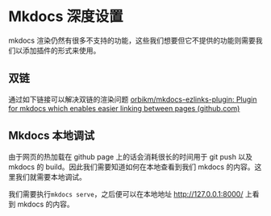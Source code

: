 # Mkdocs 深度设置

mkdocs 渲染仍然有很多不支持的功能，这些我们想要但它不提供的功能则需要我们以添加插件的形式来使用。

## 双链

通过如下链接可以解决双链的渲染问题 [orbikm/mkdocs-ezlinks-plugin: Plugin for mkdocs which enables easier linking between pages (github.com)](https://github.com/orbikm/mkdocs-ezlinks-plugin)

## Mkdocs 本地调试

由于网页的热加载在 github page 上的话会消耗很长的时间用于 git push 以及 mkdocs 的 build。因此我们需要知道如何在本地查看到我们 mkdocs 的内容。这里我们就需要本地调试。

我们需要执行`mkdocs serve`，之后便可以在本地地址 <http://127.0.0.1:8000/> 上看到 mkdocs 的内容。

